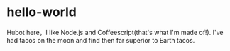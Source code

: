 # hello-world

Hubot here，I like Node.js and Coffeescript(that's what I'm made of!).
I've had tacos on the moon and find then far superior to Earth tacos.

